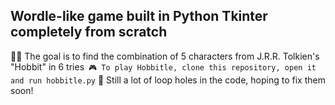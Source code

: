 ## Wordle-like game built in Python Tkinter completely from scratch

🧝‍♂️ The goal is to find the combination of 5 characters from J.R.R. Tolkien's "Hobbit" in 6 tries```
🎮 To play Hobbitle, clone this repository, open it and run hobbitle.py```
📝 Still a lot of loop holes in the code, hoping to fix them soon!
